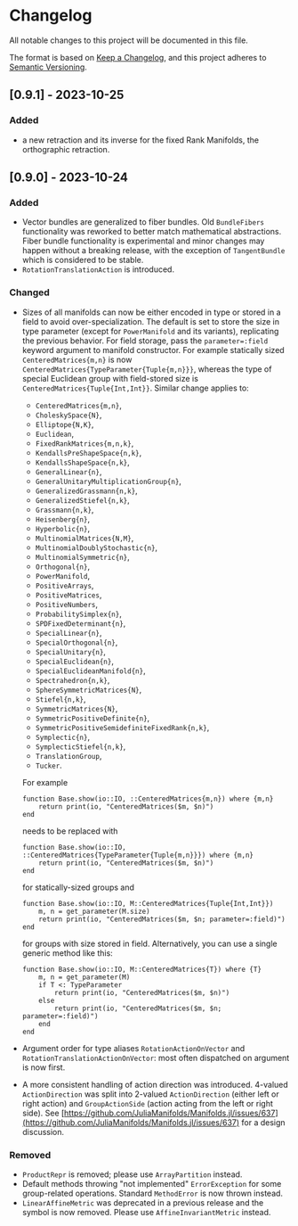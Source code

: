 # Changelog

All notable changes to this project will be documented in this file.

The format is based on [Keep a Changelog](https://keepachangelog.com/en/1.0.0/),
and this project adheres to [Semantic Versioning](https://semver.org/spec/v2.0.0.html).

## [0.9.1] - 2023-10-25

### Added

- a new retraction and its inverse for the fixed Rank Manifolds, the orthographic retraction.

## [0.9.0] - 2023-10-24

### Added

- Vector bundles are generalized to fiber bundles. Old `BundleFibers` functionality was reworked to better match mathematical abstractions. Fiber bundle functionality is experimental and minor changes may happen without a breaking release, with the exception of `TangentBundle` which is considered to be stable.
- `RotationTranslationAction` is introduced.

### Changed

- Sizes of all manifolds can now be either encoded in type or stored in a field to avoid over-specialization.
  The default is set to store the size in type parameter (except for `PowerManifold` and its variants), replicating the previous behavior.
  For field storage, pass the `parameter=:field` keyword argument to manifold constructor.
  For example statically sized `CenteredMatrices{m,n}` is now `CenteredMatrices{TypeParameter{Tuple{m,n}}}`, whereas the type of special Euclidean group with field-stored size is `CenteredMatrices{Tuple{Int,Int}}`. Similar change applies to:
  - `CenteredMatrices{m,n}`,
  - `CholeskySpace{N}`,
  - `Elliptope{N,K}`,
  - `Euclidean`,
  - `FixedRankMatrices{m,n,k}`,
  - `KendallsPreShapeSpace{n,k}`,
  - `KendallsShapeSpace{n,k}`,
  - `GeneralLinear{n}`,
  - `GeneralUnitaryMultiplicationGroup{n}`,
  - `GeneralizedGrassmann{n,k}`,
  - `GeneralizedStiefel{n,k}`,
  - `Grassmann{n,k}`,
  - `Heisenberg{n}`,
  - `Hyperbolic{n}`,
  - `MultinomialMatrices{N,M}`,
  - `MultinomialDoublyStochastic{n}`,
  - `MultinomialSymmetric{n}`,
  - `Orthogonal{n}`,
  - `PowerManifold`,
  - `PositiveArrays`,
  - `PositiveMatrices`,
  - `PositiveNumbers`,
  - `ProbabilitySimplex{n}`,
  - `SPDFixedDeterminant{n}`,
  - `SpecialLinear{n}`,
  - `SpecialOrthogonal{n}`,
  - `SpecialUnitary{n}`,
  - `SpecialEuclidean{n}`,
  - `SpecialEuclideanManifold{n}`,
  - `Spectrahedron{n,k}`,
  - `SphereSymmetricMatrices{N}`,
  - `Stiefel{n,k}`,
  - `SymmetricMatrices{N}`,
  - `SymmetricPositiveDefinite{n}`,
  - `SymmetricPositiveSemidefiniteFixedRank{n,k}`,
  - `Symplectic{n}`,
  - `SymplecticStiefel{n,k}`,
  - `TranslationGroup`,
  - `Tucker`.

  For example

  ```{julia}
  function Base.show(io::IO, ::CenteredMatrices{m,n}) where {m,n}
      return print(io, "CenteredMatrices($m, $n)")
  end
  ```

  needs to be replaced with

  ```{julia}
  function Base.show(io::IO, ::CenteredMatrices{TypeParameter{Tuple{m,n}}}) where {m,n}
      return print(io, "CenteredMatrices($m, $n)")
  end
  ```

  for statically-sized groups and

  ```{julia}
  function Base.show(io::IO, M::CenteredMatrices{Tuple{Int,Int}})
      m, n = get_parameter(M.size)
      return print(io, "CenteredMatrices($m, $n; parameter=:field)")
  end
  ```

  for groups with size stored in field. Alternatively, you can use a single generic method like this:

  ```{julia}
  function Base.show(io::IO, M::CenteredMatrices{T}) where {T}
      m, n = get_parameter(M)
      if T <: TypeParameter
          return print(io, "CenteredMatrices($m, $n)")
      else
          return print(io, "CenteredMatrices($m, $n; parameter=:field)")
      end
  end
  ```

- Argument order for type aliases `RotationActionOnVector` and `RotationTranslationActionOnVector`: most often dispatched on argument is now first.
- A more consistent handling of action direction was introduced. 4-valued `ActionDirection` was split into 2-valued `ActionDirection` (either left or right action) and `GroupActionSide` (action acting from the left or right side). See [https://github.com/JuliaManifolds/Manifolds.jl/issues/637](https://github.com/JuliaManifolds/Manifolds.jl/issues/637) for a design discussion.

### Removed

- `ProductRepr` is removed; please use `ArrayPartition` instead.
- Default methods throwing "not implemented" `ErrorException` for some group-related operations. Standard `MethodError` is now thrown instead.
- `LinearAffineMetric` was deprecated in a previous release and the symbol is now removed.
  Please use `AffineInvariantMetric` instead.

